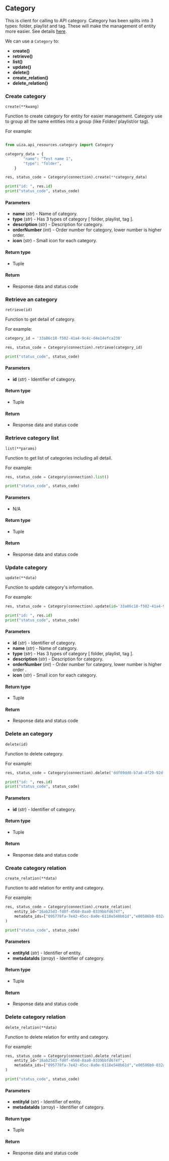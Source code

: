 ## Category

This is client for calling to API category. Category has been splits into 3 types: folder, playlist and tag. These will make the management of entity more easier. See details [here](https://docs.uiza.io/#category).

We can use a `Category` to:

- **create()**
- **retrieve()**
- **list()**
- **update()**
- **delete()**
- **create_relation()**
- **delete_relation()**

### Create category

`create(**kwang)`

Function to create category for entity for easier management. Category use to group all the same entities into a group (like Folder/ playlist/or tag).

For example:

```python

from uiza.api_resources.category import Category

category_data = {
        "name": "Test name 1",
        "type": "folder",
    }

res, status_code = Category(connection).create(**category_data)

print("id: ", res.id)
print("status_code", status_code)
```

#### Parameters

- **name** (*str*) - Name of category.
- **type** (*str*) - Has 3 types of category [ folder, playlist, tag ].
- **description** (*str*) - Description for category.
- **orderNumber** (*int*) - Order number for category, lower number is higher order.
- **icon** (*str*) - Small icon for each category.

#### Return type

- Tuple

#### Return

- Response data and status code

### Retrieve an category

`retrieve(id)`

Function to get detail of category.

For example:

```python
category_id = '33a86c18-f502-41a4-9c4c-d4e14efca238'

res, status_code = Category(connection).retrieve(category_id)

print("status_code", status_code)
```

#### Parameters

- **id** (*str*) - Identifier of category.

#### Return type

- Tuple

#### Return

- Response data and status code

### Retrieve category list

`list(**params)`

Function to get list of categories including all detail.

For example:

```python
res, status_code = Category(connection).list()

print("status_code", status_code)
```

#### Parameters

- N/A

#### Return type

- Tuple

#### Return

- Response data and status code

### Update category

`update(**data)`

Function to update category's information.

For example:

```python
res, status_code = Category(connection).update(id='33a86c18-f502-41a4-9c4c-d4e14efca238', name='Update title')

print("id: ", res.id)
print("status_code", status_code)
```

#### Parameters

- **id** (*str*) - Identifier of category.
- **name** (*str*) - Name of category.
- **type** (*str*) - Has 3 types of category [ folder, playlist, tag ].
- **description** (*str*) - Description for category.
- **orderNumber** (*int*) - Order number for category, lower number is higher order	.
- **icon** (*str*) - Small icon for each category.

#### Return type

- Tuple

#### Return

- Response data and status code

### Delete an category

`delete(id)`

Function to delete category.

For example:

```python
res, status_code = Category(connection).delete('ddf09dd0-b7a8-4f29-92df-14dafb97b2aa')

print("id: ", res.id)
print("status_code", status_code)
```

#### Parameters

- **id** (*str*) - Identifier of category.

#### Return type

- Tuple

#### Return

- Response data and status code

### Create category relation

`create_relation(**data)`

Function to add relation for entity and category.

For example:

```python
res, status_code = Category(connection).create_relation(
    entity_id="16ab25d3-fd0f-4568-8aa0-0339bbfd674f",
    metadata_ids=["095778fa-7e42-45cc-8a0e-6118e540b61d","e00586b9-032a-46a3-af71-d275f01b03cf"]
)

print("status_code", status_code)
```

#### Parameters

- **entityId** (*str*) - Identifier of entity.
- **metadataIds** (*array*) - Identifier of category.

#### Return type

- Tuple

#### Return

- Response data and status code

### Delete category relation

`delete_relation(**data)`

Function to delete relation for entity and category.

For example:

```python
res, status_code = Category(connection).delete_relation(
    entity_id="16ab25d3-fd0f-4568-8aa0-0339bbfd674f",
    metadata_ids=["095778fa-7e42-45cc-8a0e-6118e540b61d","e00586b9-032a-46a3-af71-d275f01b03cf"]
)

print("status_code", status_code)
```

#### Parameters

- **entityId** (*str*) - Identifier of entity.
- **metadataIds** (*array*) - Identifier of category.

#### Return type

- Tuple

#### Return

- Response data and status code
